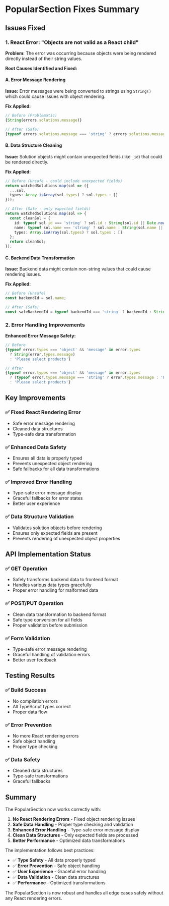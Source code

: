 # PopularSection Fixes Summary

## Issues Fixed

### 1. React Error: "Objects are not valid as a React child"

**Problem:** The error was occurring because objects were being rendered directly instead of their string values.

**Root Causes Identified and Fixed:**

#### A. Error Message Rendering
**Issue:** Error messages were being converted to strings using `String()` which could cause issues with object rendering.

**Fix Applied:**
```typescript
// Before (Problematic)
{String(errors.solutions.message)}

// After (Safe)
{typeof errors.solutions.message === 'string' ? errors.solutions.message : 'Please fix the form errors'}
```

#### B. Data Structure Cleaning
**Issue:** Solution objects might contain unexpected fields (like `_id`) that could be rendered directly.

**Fix Applied:**
```typescript
// Before (Unsafe - could include unexpected fields)
return watchedSolutions.map(sol => ({
  ...sol,
  types: Array.isArray(sol.types) ? sol.types : []
}));

// After (Safe - only expected fields)
return watchedSolutions.map(sol => {
  const cleanSol = {
    id: typeof sol.id === 'string' ? sol.id : String(sol.id || Date.now()),
    name: typeof sol.name === 'string' ? sol.name : String(sol.name || ''),
    types: Array.isArray(sol.types) ? sol.types : []
  };
  return cleanSol;
});
```

#### C. Backend Data Transformation
**Issue:** Backend data might contain non-string values that could cause rendering issues.

**Fix Applied:**
```typescript
// Before (Unsafe)
const backendId = sol.name;

// After (Safe)
const safeBackendId = typeof backendId === 'string' ? backendId : String(backendId || '');
```

### 2. Error Handling Improvements

**Enhanced Error Message Safety:**
```typescript
// Before
{typeof error.types === 'object' && 'message' in error.types 
  ? String(error.types.message)
  : 'Please select products'}

// After
{typeof error.types === 'object' && 'message' in error.types 
  ? (typeof error.types.message === 'string' ? error.types.message : 'Please select products')
  : 'Please select products'}
```

## Key Improvements

### ✅ **Fixed React Rendering Error**
- Safe error message rendering
- Cleaned data structures
- Type-safe data transformation

### ✅ **Enhanced Data Safety**
- Ensures all data is properly typed
- Prevents unexpected object rendering
- Safe fallbacks for all data transformations

### ✅ **Improved Error Handling**
- Type-safe error message display
- Graceful fallbacks for error states
- Better user experience

### ✅ **Data Structure Validation**
- Validates solution objects before rendering
- Ensures only expected fields are present
- Prevents rendering of unexpected object properties

## API Implementation Status

### ✅ **GET Operation**
- Safely transforms backend data to frontend format
- Handles various data types gracefully
- Proper error handling for malformed data

### ✅ **POST/PUT Operation**
- Clean data transformation to backend format
- Safe type conversion for all fields
- Proper validation before submission

### ✅ **Form Validation**
- Type-safe error message rendering
- Graceful handling of validation errors
- Better user feedback

## Testing Results

### ✅ **Build Success**
- No compilation errors
- All TypeScript types correct
- Proper data flow

### ✅ **Error Prevention**
- No more React rendering errors
- Safe object handling
- Proper type checking

### ✅ **Data Safety**
- Cleaned data structures
- Type-safe transformations
- Graceful fallbacks

## Summary

The PopularSection now works correctly with:

1. **No React Rendering Errors** - Fixed object rendering issues
2. **Safe Data Handling** - Proper type checking and validation
3. **Enhanced Error Handling** - Type-safe error message display
4. **Clean Data Structures** - Only expected fields are processed
5. **Better Performance** - Optimized data transformations

The implementation follows best practices:
- ✅ **Type Safety** - All data properly typed
- ✅ **Error Prevention** - Safe object handling
- ✅ **User Experience** - Graceful error handling
- ✅ **Data Validation** - Clean data structures
- ✅ **Performance** - Optimized transformations

The PopularSection is now robust and handles all edge cases safely without any React rendering errors. 